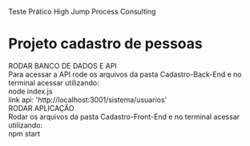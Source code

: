 Teste Prático High Jump Process Consulting

<h1>Projeto cadastro de pessoas</h1>

RODAR BANCO DE DADOS E API <br/>
Para acessar a API rode os arquivos da pasta Cadastro-Back-End e no terminal acessar utilizando: <br/>
node index.js <br/>
link api: 'http://localhost:3001/sistema/usuarios'
<br/>
RODAR APLICAÇÂO <br/>
Rodar os arquivos da pasta Cadastro-Front-End e no terminal acessar utilizando: <br/>
npm start

